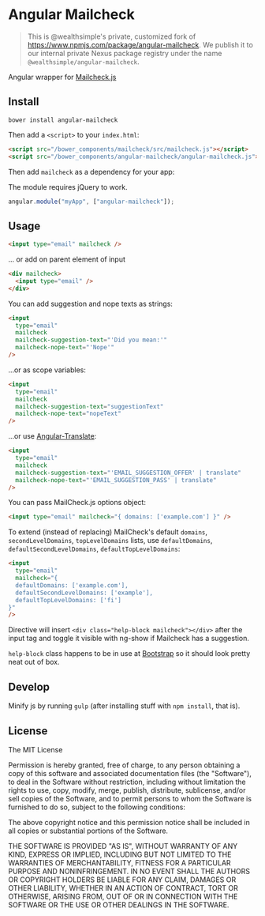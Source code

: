 # Angular Mailcheck

> This is @wealthsimple's private, customized fork of https://www.npmjs.com/package/angular-mailcheck. We publish it to our internal private Nexus package registry under the name `@wealthsimple/angular-mailcheck`.

Angular wrapper for [Mailcheck.js](https://github.com/mailcheck/mailcheck/)

## Install

```shell
bower install angular-mailcheck
```

Then add a `<script>` to your `index.html`:

```html
<script src="/bower_components/mailcheck/src/mailcheck.js"></script>
<script src="/bower_components/angular-mailcheck/angular-mailcheck.js"></script>
```

Then add `mailcheck` as a dependency for your app:

The module requires jQuery to work.

```javascript
angular.module("myApp", ["angular-mailcheck"]);
```

## Usage

```html
<input type="email" mailcheck />
```

... or add on parent element of input

```html
<div mailcheck>
  <input type="email" />
</div>
```

You can add suggestion and nope texts as strings:

```html
<input
  type="email"
  mailcheck
  mailcheck-suggestion-text="'Did you mean:'"
  mailcheck-nope-text="'Nope'"
/>
```

...or as scope variables:

```html
<input
  type="email"
  mailcheck
  mailcheck-suggestion-text="suggestionText"
  mailcheck-nope-text="nopeText"
/>
```

...or use [Angular-Translate](https://angular-translate.github.io/):

```html
<input
  type="email"
  mailcheck
  mailcheck-suggestion-text="'EMAIL_SUGGESTION_OFFER' | translate"
  mailcheck-nope-text="'EMAIL_SUGGESTION_PASS' | translate"
/>
```

You can pass MailCheck.js options object:

```html
<input type="email" mailcheck="{ domains: ['example.com'] }" />
```

To extend (instead of replacing) MailCheck's default `domains`, `secondLevelDomains`, `topLevelDomains` lists, use `defaultDomains`, `defaultSecondLevelDomains`, `defaultTopLevelDomains`:

```html
<input
  type="email"
  mailcheck="{
  defaultDomains: ['example.com'],
  defaultSecondLevelDomains: ['example'],
  defaultTopLevelDomains: ['fi']
}"
/>
```

Directive will insert `<div class="help-block mailcheck"></div>` after the input tag and toggle it visible with ng-show if Mailcheck has a suggestion.

`help-block` class happens to be in use at [Bootstrap](http://getbootstrap.com/css/#forms) so it should look pretty neat out of box.

## Develop

Minify js by running `gulp` (after installing stuff with `npm install`, that is).

## License

The MIT License

Permission is hereby granted, free of charge, to any person obtaining a copy
of this software and associated documentation files (the "Software"), to deal
in the Software without restriction, including without limitation the rights
to use, copy, modify, merge, publish, distribute, sublicense, and/or sell
copies of the Software, and to permit persons to whom the Software is
furnished to do so, subject to the following conditions:

The above copyright notice and this permission notice shall be included in
all copies or substantial portions of the Software.

THE SOFTWARE IS PROVIDED "AS IS", WITHOUT WARRANTY OF ANY KIND, EXPRESS OR
IMPLIED, INCLUDING BUT NOT LIMITED TO THE WARRANTIES OF MERCHANTABILITY,
FITNESS FOR A PARTICULAR PURPOSE AND NONINFRINGEMENT. IN NO EVENT SHALL THE
AUTHORS OR COPYRIGHT HOLDERS BE LIABLE FOR ANY CLAIM, DAMAGES OR OTHER
LIABILITY, WHETHER IN AN ACTION OF CONTRACT, TORT OR OTHERWISE, ARISING FROM,
OUT OF OR IN CONNECTION WITH THE SOFTWARE OR THE USE OR OTHER DEALINGS IN
THE SOFTWARE.
